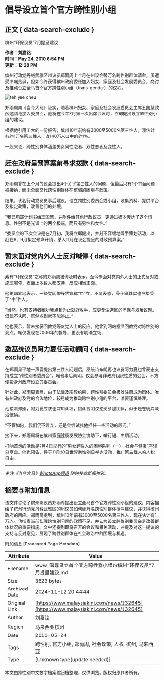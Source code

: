 # 倡导设立首个官方跨性别小组

## 正文 { data-search-exclude }

槟州“环保议员”7月提呈建议

**作者：刘嘉铭**  
**时间：May 24, 2010 6:54 PM**  
**更新：12:28 PM**  

槟州行动党丹绒武雅区州议员郑雨周上个月在州议会替万名跨性别群体请命，虽遭受冷嘲热讽，但如今终获得槟州政府委任加入妇女、家庭及社会发展委员会，商讨及推动设立全马首个官方跨性别小组（trans-gender）的议程。

![teh yee cheu](https://i.malaysiakini.com/216/bd0849619d5b934cb1bd5f92041825ac.jpg)

郑雨周向《当今大马》证实，随着槟州妇女、家庭及社会发展委员会主席王国慧致函邀请他加入委员会，他将在今年7月第一次出席会议时，立即提出设立跨性别小组的建议。

根据他引用工大的一份报告，槟州10年前约有3000至5000名第三性人，现估计有约1万名第三性人，占140万人口中的约1%。

一般来说，跨性别群体涵盖男女同性恋者、双性恋者及变性人。

## 赶在政府呈预算案前寻求拨款 { data-search-exclude }

郑雨周曾在上个月的议会提出4个关乎第三性人的问题，但最后只有1个书面问题被接纳，而未全面交代跨性别群体在槟城的困境与政策。

结果，该名行动党议员事后建议，设立跨性别委员会或小组，收集资料、提供平台及拟定政策，改善他们的处境。

“我已电邮计划书给王国慧，并附件给其他行政议员，更通过媒体传达了这个讯息。性别不是光谱上的两个极端，而只有男性和女性。”

“委员会的下次会议是在7月初，我将立即提出，并刻不容缓地着手策划活动，以赶在8、9月拟定预算开销，纳入11月在议会提呈的财政预算案。”

## 暂未面对党内外人士反对喊停 { data-search-exclude }

素有“环保议员”之称的郑雨周被询及时表示，至今未面对党内外人士的正式反对或施压喊停，表面上多数人都支持，反应相当正面。

他更幽默地表示，一些党同僚既然宣称“中”立，不肯表态，骨子里其实也应接受了“中”性人。

“当然，也有支持者奉劝我点到为止就好收手，应更专注选区的环保与发展议题。但我不认同，既然点到就不能停止。”

他也表示，暂未接获回教党等友党人士的反应。他曾到网站搜寻回教党对跨性别的观点，唯仅发现在2006年的报导，更没有明确立场。

## 邀巫统议员阿力夏任活动顾问 { data-search-exclude }

在郑雨周平地一声雷提出第三性人问题后，巫统诗布朗再也议员阿力夏也曾表态支持成立“跨性别者委员会”。唯他事后阐明，仅会参与非政府组织性质的公会，不方便投身州政府设立的委员会。

针对此，郑雨周表示，由于法律及宗教约束，跨性别委员会极难注册成为团体。唯有州政府及党的合法地位，较易成为推动跨性别小组的平台，唯要谨慎处理。

他接着揶揄，阿力夏应该也深知此理，因此言明仅接受参加团体，似乎是在玩弄政治伎俩。

“不管如何，我们仍不言弃，还是会尝试找他担任一些活动的顾问。”

接下来，郑雨周将在槟州家庭健康发展协会协助下，举行短、中期活动。

打响首炮的活动是7月4日举行的“男女跨性人的困境系列（一）：社会与健康”座谈分享会。他也预告，将于11月20日世界跨性别日举办活动，推广第三性人的人权自由。

---

_关注《当今大马》[WhatsApp频道](https://mk.my/whatsapp) 随时接收新闻推送。_

## 摘要与附加信息

<!-- tcd_abstract -->
该文件讨论了槟州州议员郑雨周提出设立全马首个官方跨性别小组的建议。内容描绘了槟州行动党丹绒武雅区的州议员如何替万名跨性别群体撰写建议，并获得槟州政府的回应。郑雨周提到，槟州10年前有3000至5000名第三性人，现在估计有1万人。他指责当前处理跨性别问题的政策不足，并认为设立跨性别委员会是改善群体状况的重要措施。文中还提到即将召开的会议和相关活动，并提及对这一提议的支持与反对意见，展现了跨性别群体在社会政治中的困境与机遇。
<!-- tcd_abstract_end -->

附加信息 [Processed Page Metadata]

| Attribute       | Value                                  |
|-----------------|----------------------------------------|
| Filename        | www_倡导设立首个官方跨性别小组br槟州“环保议员”7月提呈建议.md                             |
| Size            | 3623 bytes                           |
| Archived Date   | 2024-11-12 20:44:44                             |
| Original Link   | [https://www.malaysiakini.com/news/132645](https://www.malaysiakini.com/news/132645)                       |
| Author          | 刘嘉铭                               |
| Region          | 马来西亚槟州                               |
| Date            | 2010-05-24                                 |
| Tags            | 跨性别, 官方小组, 郑雨周, 社会政策, 人权, 槟州, 马来西亚                                 |
| Type            | [Unknown type(update needed)]                                 |
<!-- tcd_table_end -->

本文由跨性别中文数字档案馆归档整理，仅供浏览。版权归原作者所有。
